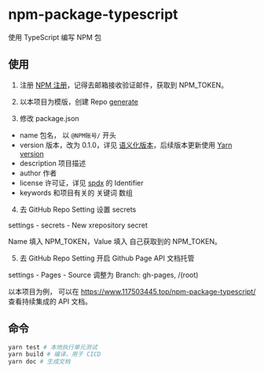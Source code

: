 # npm-package-typescript

使用 TypeScript 编写 NPM 包

## 使用

1. 注册 [NPM 注册](https://www.npmjs.com)，记得去邮箱接收验证邮件，获取到 NPM_TOKEN。

2. 以本项目为模版，创建 Repo [generate](https://github.com/117503445/npm-package-typescript/generate)

3. 修改 package.json

- name 包名， 以 `@NPM账号/` 开头
- version 版本，改为 0.1.0，详见 [语义化版本](https://semver.org/lang/zh-CN)，后续版本更新使用 [Yarn version](https://yarnpkg.com/cli/version)
- description 项目描述
- author 作者
- license 许可证，详见 [spdx](https://spdx.org/licenses) 的 Identifier
- keywords 和项目有关的 关键词 数组

4. 去 GitHub Repo Setting 设置 secrets

settings - secrets - New xrepository secret

Name 填入 NPM_TOKEN，Value 填入 自己获取到的 NPM_TOKEN。

5. 去 GitHub Repo Setting 开启 Github Page API 文档托管

settings - Pages - Source 调整为 Branch: gh-pages, /(root)

以本项目为例， 可以在 <https://www.117503445.top/npm-package-typescript/> 查看持续集成的 API 文档。

## 命令

```sh
yarn test # 本地执行单元测试
yarn build # 编译，用于 CICD
yarn doc # 生成文档
```
